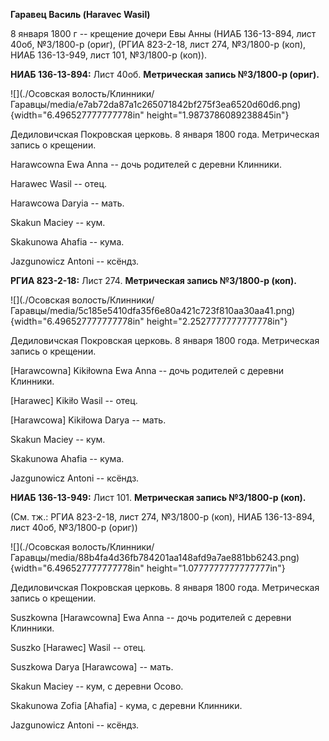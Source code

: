 **Гаравец Василь (Haravec Wasil)**

8 января 1800 г -- крещение дочери Евы Анны (НИАБ 136-13-894, лист 40об,
№3/1800-р (ориг), (РГИА 823-2-18, лист 274, №3/1800-р (коп), НИАБ
136-13-949, лист 101, №3/1800-р (коп)).

**НИАБ 136-13-894:** Лист 40об. **Метрическая запись №3/1800-р (ориг).**

![](./Осовская волость/Клинники/Гаравцы/media/e7ab72da87a1c265071842bf275f3ea6520d60d6.png){width="6.496527777777778in"
height="1.9873786089238845in"}

Дедиловичская Покровская церковь. 8 января 1800 года. Метрическая запись
о крещении.

Harawcowna Ewa Anna -- дочь родителей с деревни Клинники.

Harawec Wasil -- отец.

Harawcowa Daryia -- мать.

Skakun Maciey -- кум.

Skakunowa Ahafia -- кума.

Jazgunowicz Antoni -- ксёндз.

**РГИА 823-2-18:** Лист 274. **Метрическая запись №3/1800-р (коп).**

![](./Осовская волость/Клинники/Гаравцы/media/5c185e5410dfa35f6e80a421c723f810aa30aa41.png){width="6.496527777777778in"
height="2.2527777777777778in"}

Дедиловичская Покровская церковь. 8 января 1800 года. Метрическая запись
о крещении.

\[Harawcowna\] Kikiłowna Ewa Anna -- дочь родителей с деревни Клинники.

\[Harawec\] Kikiło Wasil -- отец.

\[Harawcowa\] Kikiłowa Darya -- мать.

Skakun Maciey -- кум.

Skakunowa Ahafia -- кума.

Jazgunowicz Antoni -- ксёндз.

**НИАБ 136-13-949:** Лист 101. **Метрическая запись №3/1800-р (коп).**

(См. тж.: РГИА 823-2-18, лист 274, №3/1800-р (коп), НИАБ 136-13-894,
лист 40об, №3/1800-р (ориг))

![](./Осовская волость/Клинники/Гаравцы/media/88b4fa4d36fb784201aa148afd9a7ae881bb6243.png){width="6.496527777777778in"
height="1.0777777777777777in"}

Дедиловичская Покровская церковь. 8 января 1800 года. Метрическая запись
о крещении.

Suszkowna \[Harawcowna\] Ewa Anna -- дочь родителей с деревни Клинники.

Suszko \[Harawec\] Wasil -- отец.

Suszkowa Darya \[Harawcowa\] -- мать.

Skakun Maciey -- кум, с деревни Осово.

Skakunowa Zofia \[Ahafia\] - кума, с деревни Клинники.

Jazgunowicz Antoni -- ксёндз.
